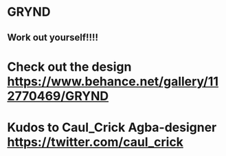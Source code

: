 # GRYND

## Work out yourself!!!!

# Check out the design https://www.behance.net/gallery/112770469/GRYND

# Kudos to Caul_Crick Agba-designer https://twitter.com/caul_crick



